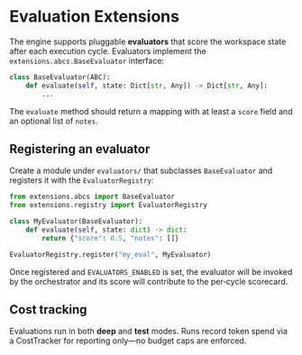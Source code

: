 # Evaluation Extensions

The engine supports pluggable **evaluators** that score the workspace state
after each execution cycle. Evaluators implement the
`extensions.abcs.BaseEvaluator` interface:

```python
class BaseEvaluator(ABC):
    def evaluate(self, state: Dict[str, Any]) -> Dict[str, Any]:
        ...
```

The `evaluate` method should return a mapping with at least a `score` field
and an optional list of `notes`.

## Registering an evaluator

Create a module under `evaluators/` that subclasses `BaseEvaluator` and
registers it with the `EvaluatorRegistry`:

```python
from extensions.abcs import BaseEvaluator
from extensions.registry import EvaluatorRegistry

class MyEvaluator(BaseEvaluator):
    def evaluate(self, state: dict) -> dict:
        return {"score": 0.5, "notes": []}

EvaluatorRegistry.register("my_eval", MyEvaluator)
```

Once registered and `EVALUATORS_ENABLED` is set, the evaluator will be invoked
by the orchestrator and its score will contribute to the per‑cycle scorecard.

## Cost tracking

Evaluations run in both **deep** and **test** modes. Runs record token spend via a CostTracker for reporting only—no budget caps are enforced.
